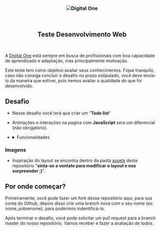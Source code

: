 <h3 align="center">
  <img alt="Digital One" src="https://user-images.githubusercontent.com/51726945/85145615-3326c600-b223-11ea-84bf-319fb54949b5.png" />
</h3>

<br>

<h2 align="center">  
  Teste Desenvolvimento Web
</h2>

<br>

A [Digital One](https://www.digitalone.com.br/) está sempre em busca de profissionais com boa capacidade de aprendizado e adaptação, mas principalmente motivação.

Este teste tem como objetivo avaliar seus conhecimentos. Fique tranquilo, caso não consiga concluir o desafio no prazo estipulado, você deve envia-lo da maneira que estiver, pois iremos avaliar a qualidade do que foi desenvolvido.

## Desafio

- Nesse desafio você terá que criar um "**Todo list**"
- Animações e interações na pagina com **JavaScript** sera um diferencial (não obrigatório).

- <details>

  <summary>Funcionalidades</summary>
   - O Desafio deverá ter as seguintes funcionalidades:
      
   - Cadastrar uma nova tarefa
   - Editar uma tarefa criada
   - Marcar como concluida a tarefa
   - Deletar a tarefa
</details>

### Imagens

- Inspiração do layout se encontra dentro da pasta [assets](./assets/) deste repositório "**sinta-se a vontate para modificar o layout e nos surpreender ;)**".

## Por onde começar?

Primeiramente, você pode fazer um fork desse repositório aqui, para sua conta do Github, depois disso crie uma branch nova com o seu nome (ex: nome_sobrenome), para podermos indentificá-lo.

Após terminar o desafio, você pode solicitar um pull request para a branch master do nosso repositório. Vamos receber e fazer a avaliação de todos.
